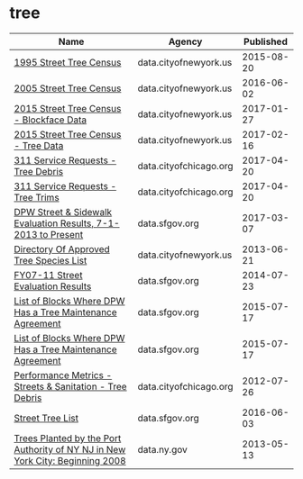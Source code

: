 # tree

Name | Agency | Published
---- | ---- | ---------
[1995 Street Tree Census](../socrata/kyad-zm4j.md) | data.cityofnewyork.us | 2015-08-20
[2005 Street Tree Census](../socrata/29bw-z7pj.md) | data.cityofnewyork.us | 2016-06-02
[2015 Street Tree Census - Blockface Data](../socrata/ju3b-rwpy.md) | data.cityofnewyork.us | 2017-01-27
[2015 Street Tree Census - Tree Data](../socrata/uvpi-gqnh.md) | data.cityofnewyork.us | 2017-02-16
[311 Service Requests - Tree Debris](../socrata/mab8-y9h3.md) | data.cityofchicago.org | 2017-04-20
[311 Service Requests - Tree Trims](../socrata/uxic-zsuj.md) | data.cityofchicago.org | 2017-04-20
[DPW Street & Sidewalk Evaluation Results, 7-1-2013 to Present](../socrata/83ki-hu3p.md) | data.sfgov.org | 2017-03-07
[Directory Of Approved Tree Species List](../socrata/99wq-x9cr.md) | data.cityofnewyork.us | 2013-06-21
[FY07-11 Street Evaluation Results](../socrata/i8y7-m763.md) | data.sfgov.org | 2014-07-23
[List of Blocks Where DPW Has a Tree Maintenance Agreement](../socrata/fati-simc.md) | data.sfgov.org | 2015-07-17
[List of Blocks Where DPW Has a Tree Maintenance Agreement](../socrata/fati-simc.md) | data.sfgov.org | 2015-07-17
[Performance Metrics - Streets & Sanitation - Tree Debris](../socrata/hwpp-nx6b.md) | data.cityofchicago.org | 2012-07-26
[Street Tree List](../socrata/tkzw-k3nq.md) | data.sfgov.org | 2016-06-03
[Trees Planted by the Port Authority of NY NJ in New York City: Beginning 2008](../socrata/dxb3-4wp7.md) | data.ny.gov | 2013-05-13

